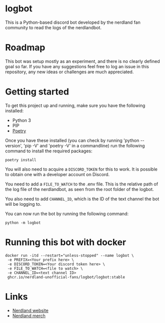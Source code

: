 # logbot

This is a Python-based discord bot developed by the nerdland fan community to read the logs of the nerdlandbot.

# Roadmap

This bot was setup mostly as an experiment, and there is no clearly defined goal so far.
If you have any suggestions feel free to log an issue in this repository, any new ideas or challenges are much appreciated.

# Getting started

To get this project up and running, make sure you have the following installed:

- Python 3
- PIP
- [Poetry](https://python-poetry.org/docs/#installation)

Once you have these installed (you can check by running 'python --version', 'pip -V' and 'poetry -V' in a commandline) run the following command to install the required packages:

```
poetry install
```

You will also need to acquire a `DISCORD_TOKEN` for this to work. It is possible to obtain one with a developer account on Discord.

You need to add a `FILE_TO_WATCH` to the .env file. This is the relative path of the log file of the nerdlandbot, as seen from the root folder of the logbot.

You also need to add `CHANNEL_ID`, which is the ID of the text channel the bot will be logging to.

You can now run the bot by running the following command:

```
python -m logbot
```

# Running this bot with docker

```
docker run -itd --restart="unless-stopped" --name logbot \
 -e PREFIX=<Your prefix here> \
 -e DISCORD_TOKEN=<Your discord token here> \
 -e FILE_TO_WATCH=<file to watch> \
 -e CHANNEL_ID=<text channel ID>
 ghcr.io/nerdland-unofficial-fans/logbot/logbot:stable
```

# Links

- [Nerdland website](https://nerdland.be)
- [Nerdland merch](https://www.mistert.be/nerdland)
